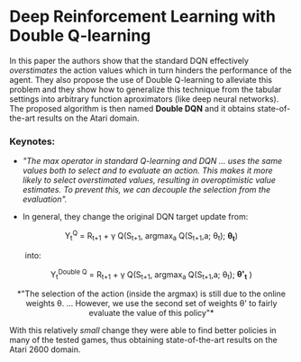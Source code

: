 # Deep Reinforcement Learning with Double Q-learning

In this paper the authors show that the standard DQN effectively *overstimates* the action values which in turn hinders the performance 
of the agent. They also propose the use of Double Q-learning to alleviate this problem and they show how to generalize this technique from the tabular settings into arbitrary function aproximators (like deep neural networks). The proposed algorithm is then named **Double DQN** and it obtains state-of-the-art results on the Atari domain.

### Keynotes:

- *"The max operator in standard Q-learning and DQN ... uses the same values both to select and to evaluate an action. This makes it more likely to select overstimated values, resulting in overoptimistic value estimates. To prevent this, we can decouple the selection from the evaluation".*

- In general, they change the original DQN target update from:

<p align="center">
  Y<sub>t</sub><sup>Q</sup> = R<sub>t+1</sub> + &gamma; Q(S<sub>t+1</sub>, argmax<sub>a</sub> Q(S<sub>t+1</sub>,a; &theta;<sub>t</sub>); <b> &theta;<sub>t</sub></b>)
</p>

&nbsp;&nbsp;&nbsp;&nbsp;&nbsp;&nbsp; into:

<p align="center">
  Y<sub>t</sub><sup>Double Q</sup> = R<sub>t+1</sub> + &gamma; Q(S<sub>t+1</sub>, argmax<sub>a</sub> Q(S<sub>t+1</sub>,a; &theta;<sub>t</sub>); <b>&theta;'<sub>t</sub></b> )
</p>

<p align="center">
*"The selection of the action (inside the argmax) is still due to the online weights &theta;. ... However, we use the second set of weights &theta;' to fairly evaluate the value of this policy"*
</p>

With this relatively *small* change they were able to find better policies in many of the tested games, thus obtaining state-of-the-art results on the Atari 2600 domain.
